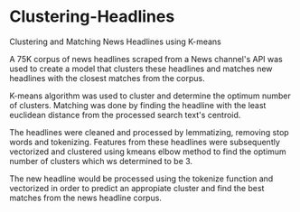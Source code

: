 # Clustering-Headlines
Clustering and Matching News Headlines using K-means

A 75K corpus of news headlines scraped from a News channel's API was used to create a model that clusters these headlines and matches new 
headlines with the closest matches from the corpus.

K-means algorithm was used to cluster and determine the optimum number of clusters. Matching was done by finding the headline with the 
least euclidean distance from the processed search text's centroid.

The headlines were cleaned and processed by lemmatizing, removing stop words and tokenizing. Features from these headlines
were subsequently vectorized and clustered using kmeans elbow method to find the optimum number of clusters which ws determined to be 3.

The new headline would be processed using the tokenize function and vectorized in order to predict an appropiate cluster and find the best
matches from the news headline corpus.
